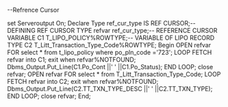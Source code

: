 --Refrence Cursor

set Serveroutput On;
Declare
 Type ref_cur_type IS REF CURSOR;-- DEFINING REF CURSOR TYPE
 refvar ref_cur_type;-- REFERENCE CURSOR VARIABLE
 C1 T_LIPO_POLICY%ROWTYPE;-- VARIABLE OF LIPO RECORD TYPE
 C2 T_Litt_Transaction_Type_Code%ROWTYPE;
Begin
OPEN refvar FOR select * from t_lipo_policy where po_pln_code ='723';
LOOP
FETCH refvar into C1;
exit when refvar%NOTFOUND;
 Dbms_Output.Put_Line(C1.Po_Cont ||' ' ||C1.Po_Status);
END LOOP;
close refvar;
OPEN refvar FOR select * from T_Litt_Transaction_Type_Code;
LOOP
FETCH refvar into C2;
exit when refvar%NOTFOUND;
 Dbms_Output.Put_Line(C2.TT_TXN_TYPE_DESC ||' ' ||C2.TT_TXN_TYPE);
END LOOP;
close refvar;
End;

